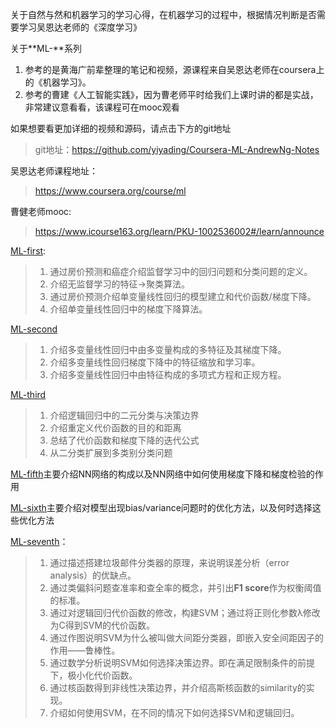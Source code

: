 关于自然与然和机器学习的学习心得，在机器学习的过程中，根据情况判断是否需要学习吴恩达老师的《深度学习》

关于**ML-**系列
1. 参考的是黄海广前辈整理的笔记和视频，源课程来自吴恩达老师在coursera上的《机器学习》。
2. 参考的曹建《人工智能实践》，因为曹老师平时给我们上课时讲的都是实战，非常建议意看看，该课程可在mooc观看

如果想要看更加详细的视频和源码，请点击下方的git地址
> git地址：https://github.com/yiyading/Coursera-ML-AndrewNg-Notes

吴恩达老师课程地址：
> https://www.coursera.org/course/ml

曹健老师mooc:
> https://www.icourse163.org/learn/PKU-1002536002#/learn/announce

[ML-first](https://github.com/yiyading/NLP-and-ML/blob/master/ML-first.md):
> 1. 通过房价预测和癌症介绍监督学习中的回归问题和分类问题的定义。
> 2. 介绍无监督学习的特征->聚类算法。
> 3. 通过房价预测介绍单变量线性回归的模型建立和代价函数/梯度下降。
> 4. 介绍单变量线性回归中的梯度下降算法。

[ML-second](https://github.com/yiyading/NLP-and-ML/blob/master/ML-second.md)
> 1. 介绍多变量线性回归中由多变量构成的多特征及其梯度下降。
> 2. 介绍多变量线性回归梯度下降中的特征缩放和学习率。
> 3. 介绍多变量线性回归中由特征构成的多项式方程和正规方程。

[ML-third](https://github.com/yiyading/NLP-and-ML/blob/master/ML-third.md)
> 1. 介绍逻辑回归中的二元分类与决策边界
> 2. 介绍重定义代价函数的目的和距离
> 3. 总结了代价函数和梯度下降的迭代公式
> 4. 从二分类扩展到多类别分类问题

[ML-fifth](https://github.com/yiyading/NLP-and-ML/blob/master/ML-fifth.md)主要介绍NN网络的构成以及NN网络中如何使用梯度下降和梯度检验的作用

[ML-sixth](https://github.com/yiyading/NLP-and-ML/blob/master/ML-sixth.md)主要介绍对模型出现bias/variance问题时的优化方法，以及何时选择这些优化方法

[ML-seventh](https://github.com/yiyading/NLP-and-ML/blob/master/ML-seventh.md)：
> 1. 通过描述搭建垃圾邮件分类器的原理，来说明误差分析（error analysis）的优缺点。
> 2. 通过类偏斜问题查准率和查全率的概念，并引出**F1 score**作为权衡阈值的标准。
> 3. 通过对逻辑回归代价函数的修改，构建SVM；通过将正则化参数λ修改为C得到SVM的代价函数。
> 4. 通过作图说明SVM为什么被叫做大间距分类器，即嵌入安全间距因子的作用——鲁棒性。
> 5. 通过数学分析说明SVM如何选择决策边界。即在满足限制条件的前提下，极小化代价函数。
> 6. 通过核函数得到非线性决策边界，并介绍高斯核函数的similarity的实现。
> 7. 介绍如何使用SVM，在不同的情况下如何选择SVM和逻辑回归。
